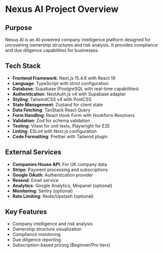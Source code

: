 # Nexus AI Project Overview

## Purpose
Nexus AI is an AI-powered company intelligence platform designed for uncovering ownership structures and risk analysis. It provides compliance and due diligence capabilities for businesses.

## Tech Stack
- **Frontend Framework**: Next.js 15.4.6 with React 19
- **Language**: TypeScript with strict configuration
- **Database**: Supabase (PostgreSQL with real-time capabilities)
- **Authentication**: NextAuth.js v4 with Supabase adapter
- **Styling**: TailwindCSS v4 with PostCSS
- **State Management**: Zustand for client state
- **Data Fetching**: TanStack React Query
- **Form Handling**: React Hook Form with Hookform Resolvers
- **Validation**: Zod for schema validation
- **Testing**: Vitest for unit tests, Playwright for E2E
- **Linting**: ESLint with Next.js configuration
- **Code Formatting**: Prettier with Tailwind plugin

## External Services
- **Companies House API**: For UK company data
- **Stripe**: Payment processing and subscriptions
- **Google OAuth**: Authentication provider
- **Resend**: Email service
- **Analytics**: Google Analytics, Mixpanel (optional)
- **Monitoring**: Sentry (optional)
- **Rate Limiting**: Redis/Upstash (optional)

## Key Features
- Company intelligence and risk analysis
- Ownership structure visualization
- Compliance monitoring
- Due diligence reporting
- Subscription-based pricing (Beginner/Pro tiers)